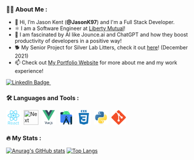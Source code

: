 ### :man_technologist: About Me :
- 👋 Hi, I’m Jason Kent (<strong>@JasonK97</strong>) and I'm a Full Stack Developer.
- ⚛ I am a Software Engineer at <a href="https://www.libertymutual.com/" target="_blank">Liberty Mutual</a>!
- 🧠 I am fascinated by AI like Jounce.ai and ChatGPT and how they boost productivity of developers in a positive way!
- 🐕 My Senior Project for Silver Lab Litters, check it out <a href="https://react-firebase-blog-e46b3.web.app/" target="_blank">here</a>! (December 2021)
- 📫 Check out <a href="https://jasonkent.dev/" target="_blank">My Portfolio Website</a> for more about me and my work experience!
<!-- - ⚛ I Lead Full Stack Development for <a href="https://leisuretimeinc.com/" target="_blank">Leisure Time Inc.</a> using React.js and Next.js! -->

<div id="badges">
  <a href="https://www.linkedin.com/in/jasonbkent/">
    <img src="https://img.shields.io/badge/LinkedIn-blue?style=for-the-badge&logo=linkedin&logoColor=white" alt="LinkedIn Badge"/>
  </a>
  <img src="https://komarev.com/ghpvc/?username=JasonK97&style=flat-square&color=blue" alt=""/>
</div>

### :hammer_and_wrench: Languages and Tools :
<div>
  <img src="https://github.com/devicons/devicon/blob/master/icons/react/react-original-wordmark.svg" title="React" alt="React" width="40" height="40"/>&nbsp;
  <img src="https://cdn.jsdelivr.net/gh/devicons/devicon/icons/nextjs/nextjs-original.svg" title="Next" **alt="Next" width="40" height="40"/>&nbsp;
  <img src="https://github.com/devicons/devicon/blob/master/icons/vuejs/vuejs-original-wordmark.svg" title="Vuejs" alt="Vue.js" width="40" height="40"/>&nbsp;
  <img src="https://github.com/devicons/devicon/blob/master/icons/androidstudio/androidstudio-original.svg"  title="Android Studio" alt="Android Studio" width="40" height="40"/>&nbsp;
  <img src="https://github.com/devicons/devicon/blob/master/icons/css3/css3-plain-wordmark.svg"  title="CSS3" alt="CSS" width="40" height="40"/>&nbsp;
  <img src="https://github.com/devicons/devicon/blob/master/icons/python/python-original.svg" title="Python" alt="Python" width="40" height="40"/>&nbsp;
  <img src="https://github.com/devicons/devicon/blob/master/icons/git/git-original.svg" title="Git" **alt="Git" width="40" height="40"/>
</div>

### :fire: My Stats :
[![Anurag's GitHub stats](https://github-readme-stats.vercel.app/api?username=JasonK97&show_icons=true&theme=transparent)](https://github.com/anuraghazra/github-readme-stats)
[![Top Langs](https://github-readme-stats.vercel.app/api/top-langs/?username=JasonK97&layout=compact&theme=transparent)](https://github.com/anuraghazra/github-readme-stats)
